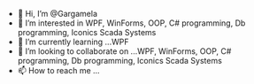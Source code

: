 - 👋 Hi, I’m @Gargamela
- 👀 I’m interested in WPF, WinForms, OOP, C# programming, Db programming, Iconics Scada Systems
- 🌱 I’m currently learning ...WPF
- 💞️ I’m looking to collaborate on ...WPF, WinForms, OOP, C# programming, Db programming, Iconics Scada Systems
- 📫 How to reach me ...

<!---
Gargamela/Gargamela is a ✨ special ✨ repository because its `README.md` (this file) appears on your GitHub profile.
You can click the Preview link to take a look at your changes.
--->
